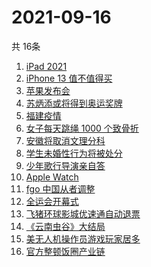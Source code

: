 # 2021-09-16
  共 16条

  <!-- BEGIN -->
  <!-- 最后更新时间:Thu Sep 16 2021 04:13:14 GMT+0000 (Coordinated Universal Time) -->
  1. [iPad 2021](https://www.zhihu.com/search?q=ipad2021)
1. [iPhone 13 值不值得买](https://www.zhihu.com/search?q=iphone13)
1. [苹果发布会](https://www.zhihu.com/search?q=苹果发布会)
1. [苏炳添或将得到奥运奖牌 ](https://www.zhihu.com/search?q=苏炳添)
1. [福建疫情](https://www.zhihu.com/search?q=莆田疫情)
1. [女子每天跳绳 1000 个致骨折](https://www.zhihu.com/search?q=跳绳)
1. [安徽将取消文理分科](https://www.zhihu.com/search?q=安徽高考)
1. [学生未婚性行为将被处分](https://www.zhihu.com/search?q=未婚性行为)
1. [少年歌行导演亲自答](https://www.zhihu.com/search?q=少年歌行)
1. [Apple Watch](https://www.zhihu.com/search?q=appleWatch)
1. [fgo 中国从者调整](https://www.zhihu.com/search?q=fgo)
1. [全运会开幕式](https://www.zhihu.com/search?q=全运会)
1. [飞猪环球影城优速通自动退票](https://www.zhihu.com/search?q=北京环球影城)
1. [《云南虫谷》大结局](https://www.zhihu.com/search?q=云南虫谷)
1. [美无人机操作员游戏玩家居多](https://www.zhihu.com/search?q=无人机)
1. [官方整顿饭圈产业链](https://www.zhihu.com/search?q=饭圈产业链)
  <!-- END -->
  